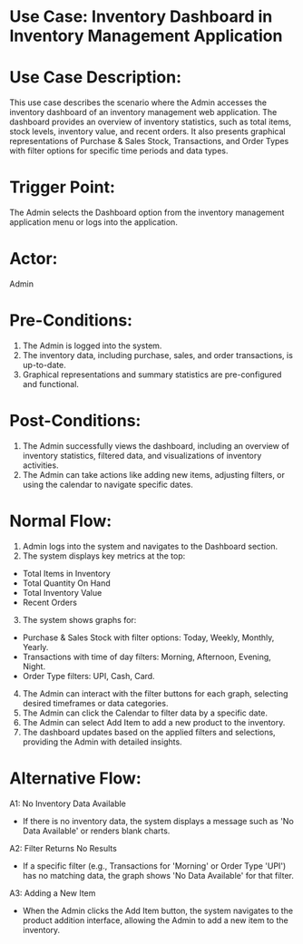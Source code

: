 # ﻿Use Case: Inventory Dashboard in Inventory Management Application
# **Use Case Description:**
This use case describes the scenario where the Admin accesses the inventory dashboard of an inventory management web application. The dashboard provides an overview of inventory statistics, such as total items, stock levels, inventory value, and recent orders. It also presents graphical representations of Purchase & Sales Stock, Transactions, and Order Types with filter options for specific time periods and data types.
# **Trigger Point:**
The Admin selects the Dashboard option from the inventory management application menu or logs into the application.
# **Actor:**
Admin
# **Pre-Conditions:**
1. The Admin is logged into the system.
2. The inventory data, including purchase, sales, and order transactions, is up-to-date.
3. Graphical representations and summary statistics are pre-configured and functional.
# **Post-Conditions:**
1. The Admin successfully views the dashboard, including an overview of inventory statistics, filtered data, and visualizations of inventory activities.
2. The Admin can take actions like adding new items, adjusting filters, or using the calendar to navigate specific dates.
# **Normal Flow:**
1. Admin logs into the system and navigates to the Dashboard section.
2. The system displays key metrics at the top:
 - Total Items in Inventory
 - Total Quantity On Hand
 - Total Inventory Value
 - Recent Orders
3. The system shows graphs for:
 - Purchase & Sales Stock with filter options: Today, Weekly, Monthly, Yearly.
 - Transactions with time of day filters: Morning, Afternoon, Evening, Night.
 - Order Type filters: UPI, Cash, Card.
4. The Admin can interact with the filter buttons for each graph, selecting desired timeframes or data categories.
5. The Admin can click the Calendar to filter data by a specific date.
6. The Admin can select Add Item to add a new product to the inventory.
7. The dashboard updates based on the applied filters and selections, providing the Admin with detailed insights.
# **Alternative Flow:**
A1: No Inventory Data Available
 - If there is no inventory data, the system displays a message such as 'No Data Available' or renders blank charts.

A2: Filter Returns No Results
 - If a specific filter (e.g., Transactions for 'Morning' or Order Type 'UPI') has no matching data, the graph shows 'No Data Available' for that filter.

A3: Adding a New Item
 - When the Admin clicks the Add Item button, the system navigates to the product addition interface, allowing the Admin to add a new item to the inventory.
